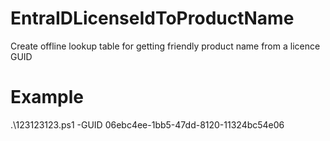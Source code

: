 # EntraIDLicenseIdToProductName
Create offline lookup table for getting friendly product name from a licence GUID


# Example

.\123123123.ps1 -GUID 06ebc4ee-1bb5-47dd-8120-11324bc54e06
